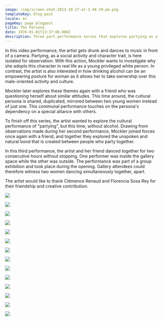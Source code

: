 ```yaml
---
image: /img/screen-shot-2013-10-17-at-3.48.39-pm.png
templateKey: blog-post
locale: en
pageKey: page_blogpost
title: The Persona
date: 1978-01-01T13:37:00.000Z
description: Three part performance series that explores partying as a persona
---
```

In this video performance, the artist gets drunk and dances to music in front of a camera. Partying, as a social activity and character trait, is here isolated for observation. With this action, Mockler wants to investigate why she adopts this character in real life as a young privileged white person. In contrast, the artist is also interested in how drinking alcohol can be an empowering posture for woman as it allows her to take ownership over this male-oriented activity and culture.

Mockler later explores these themes again with a friend who was questioning herself about similar attitudes. This time around, the cultural persona is shared, duplicated, mirrored between two young women instead of just one. This communal performance touches on the persona's dependency on a special alliance with others. 

To finish off this series, the artist wanted to explore the cultural performance of "partying", but this time, without alcohol. Drawing from observations made during her second performance, Mockler joined forces once again with a friend, and together they explored the unspoken and natural bond that is created between people who party together. 

In this third performance, the artist and her friend danced together for two consecutive hours without stopping. One performer was inside the gallery space while the other was outside. The performance was part of a group exhibition and took place during the opening. Gallery attendees could therefore witness two women dancing simultaneously together, apart.

The artist would like to thank Clémence Renaud and Florencia Sosa Rey for their friendship and creative contribution. 

![](/img/screen-shot-2019-09-16-at-9.05.27-am.png)

![](/img/screen-shot-2019-09-24-at-10.44.11-am.png)

![](/img/screen-shot-2019-09-24-at-10.38.52-am.png)

![](/img/screen-shot-2019-09-24-at-10.39.15-am.png)

![](/img/screen-shot-2019-09-24-at-10.36.50-am.png)

![](/img/screen-shot-2019-09-24-at-10.51.27-am.png)

![](/img/screen-shot-2019-09-24-at-10.51.36-am.png)

![](/img/screen-shot-2019-09-24-at-10.51.46-am.png)

![](/img/screen-shot-2019-09-24-at-10.52.46-am.png)

![](/img/screen-shot-2019-09-24-at-10.54.01-am.png)

![](/img/mg_0207-copy.jpg)

![](/img/screen-shot-2013-10-16-at-4.55.50-pm.png)

![](/img/screen-shot-2013-10-17-at-3.48.39-pm.png)

![](/img/screen-shot-2013-10-16-at-4.54.57-pm.png)
